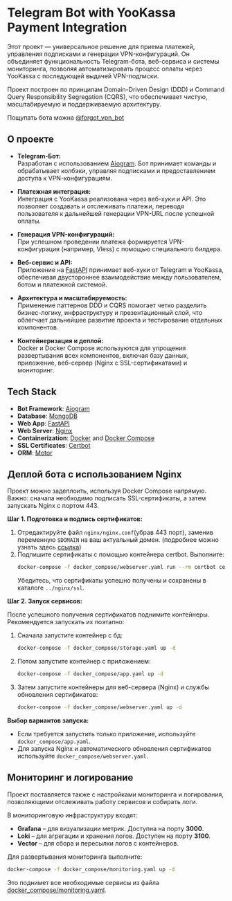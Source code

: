 
# Telegram Bot with YooKassa Payment Integration


Этот проект — универсальное решение для приема платежей, управления подписками и генерации VPN-конфигураций. Он объединяет функциональность Telegram-бота, веб-сервиса и системы мониторинга, позволяя автоматизировать процесс оплаты через YooKassa с последующей выдачей VPN-подписки.

Проект построен по принципам Domain-Driven Design (DDD) и Command Query Responsibility Segregation (CQRS), что обеспечивает чистую, масштабируемую и поддерживаемую архитектуру.

Пощупать бота можна [@forgot_vpn_bot](https://t.me/forgot_vpn_bot)

## О проекте

- **Telegram-Бот:**  
  Разработан с использованием [Aiogram](https://aiogram.dev/). Бот принимает команды и обрабатывает колбэки, управляя подписками и предоставлением доступа к VPN-конфигурациям.

- **Платежная интеграция:**  
  Интеграция с YooKassa реализована через веб-хуки и API. Это позволяет создавать и отслеживать платежи, переводя пользователя к дальнейшей генерации VPN-URL после успешной оплаты.

- **Генерация VPN-конфигураций:**  
  При успешном проведении платежа формируется VPN-конфигурация (например, Vless) с помощью специального билдера.

- **Веб-сервис и API:**  
  Приложение на [FastAPI](https://fastapi.tiangolo.com/) принимает веб-хуки от Telegram и YooKassa, обеспечивая двустороннее взаимодействие между пользователем, ботом и платежной системой.

- **Архитектура и масштабируемость:**  
  Применение паттернов DDD и CQRS помогает четко разделить бизнес-логику, инфраструктуру и презентационный слой, что облегчает дальнейшее развитие проекта и тестирование отдельных компонентов.

- **Контейнеризация и деплой:**  
  Docker и Docker Compose используются для упрощения развертывания всех компонентов, включая базу данных, приложение, веб-сервер (Nginx с SSL-сертификатами) и мониторинг.


## Tech Stack

- **Bot Framework**: [Aiogram](https://aiogram.dev/)
- **Database**: [MongoDB](https://www.mongodb.com/)
- **Web App**: [FastAPI](https://fastapi.tiangolo.com/)
- **Web Server**: [Nginx](https://www.nginx.com/)
- **Containerization**: [Docker](https://www.docker.com/) and [Docker Compose](https://docs.docker.com/compose/)
- **SSL Certificates**: [Certbot](https://certbot.eff.org/)
- **ORM**: [Motor](https://motor.readthedocs.io/en/stable/)

## Деплой бота с использованием Nginx

Проект можно задеплоить, используя Docker Compose напрямую. Важно: сначала необходимо подписать SSL-сертификаты, а затем запускать Nginx c портом 443.

**Шаг 1. Подготовка и подпись сертификатов:**

1. Отредактируйте файл `nginx/nginx.conf`(убрав 443 порт), заменив переменную `$DOMAIN` на ваш актуальный домен. (подробнее можно узнать здесь [ссылка](https://github.com/ssharkexe/telegram-nginx-docker-webhook/blob/main/README.md))
2. Подпишите сертификаты с помощью контейнера certbot. Выполните:
   ```bash
   docker-compose -f docker_compose/webserver.yaml run --rm certbot certonly --webroot --webroot-path=/var/www/certbot -d ваш_домен
   ```
   Убедитесь, что сертификаты успешно получены и сохранены в каталоге `../nginx/ssl`.

**Шаг 2. Запуск сервисов:**

После успешного получения сертификатов поднимите контейнеры. Рекомендуется запускать их поэтапно:

1. Сначала запустите контейнер с бд:
   ```bash
   docker-compose -f docker_compose/storage.yaml up -d
   ```
2. Потом запустите контейнер с приложением:
    ```bash
   docker-compose -f docker_compose/app.yaml up -d
   ```
3. Затем запустите контейнеры для веб-сервера (Nginx) и службы обновления сертификатов:
   ```bash
   docker-compose -f docker_compose/webserver.yaml up -d
   ```

**Выбор вариантов запуска:**

- Если требуется запустить только приложение, используйте `docker_compose/app.yaml`.
- Для запуска Nginx и автоматического обновления сертификатов используйте `docker_compose/webserver.yaml`.


## Мониторинг и логирование

Проект поставляется также с настройками мониторинга и логирования, позволяющими отслеживать работу сервисов и собирать логи.

В мониторинговую инфраструктуру входят:
- **Grafana** – для визуализации метрик. Доступна на порту **3000**.
- **Loki** – для агрегации и хранения логов. Доступен на порту **3100**.
- **Vector** – для сбора и пересылки логов с контейнеров.

Для развертывания мониторинга выполните:
```bash
docker-compose -f docker_compose/monitoring.yaml up -d
```
Это поднимет все необходимые сервисы из файла [docker_compose/monitoring.yaml](docker_compose/monitoring.yaml).
